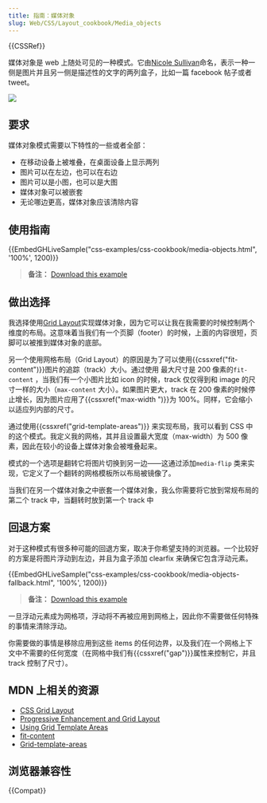 ```yaml
---
title: 指南：媒体对象
slug: Web/CSS/Layout_cookbook/Media_objects
---
```


{{CSSRef}}

媒体对象是 web 上随处可见的一种模式。它由[Nicole Sullivan](http://www.stubbornella.org/content/2010/06/25/the-media-object-saves-hundreds-of-lines-of-code/)命名，表示一种一侧是图片并且另一侧是描述性的文字的两列盒子，比如一篇 facebook 帖子或者 tweet。

![](media-object.png)

## 要求

媒体对象模式需要以下特性的一些或者全部：

- 在移动设备上被堆叠，在桌面设备上显示两列
- 图片可以在左边，也可以在右边
- 图片可以是小图，也可以是大图
- 媒体对象可以被嵌套
- 无论哪边更高，媒体对象应该清除内容

## 使用指南

{{EmbedGHLiveSample("css-examples/css-cookbook/media-objects.html", '100%', 1200)}}

> **备注：** [Download this example](https://github.com/mdn/css-examples/blob/master/css-cookbook/media-objects--download.html)

## 做出选择

我选择使用[Grid Layout](/zh-CN/docs/Web/CSS/CSS_grid_layout)实现媒体对象，因为它可以让我在我需要的时候控制两个维度的布局。这意味着当我们有一个页脚（footer）的时候，上面的内容很短，页脚可以被推到媒体对象的底部。

另一个使用网格布局（Grid Layout）的原因是为了可以使用{{cssxref("fit-content")}}图片的追踪（track）大小。通过使用 最大尺寸是 200 像素的`fit-content` ，当我们有一个小图片比如 icon 的时候，track 仅仅得到和 image 的尺寸一样的大小（`max-content` 大小）。如果图片更大，track 在 200 像素的时候停止增长，因为图片应用了{{cssxref("max-width ")}}为 100%。同样，它会缩小以适应列内部的尺寸。

通过使用{{cssxref("grid-template-areas")}} 来实现布局，我可以看到 CSS 中的这个模式。我定义我的网格，其并且设置最大宽度（max-width）为 500 像素，因此在较小的设备上媒体对象会被堆叠起来。

模式的一个选项是翻转它将图片切换到另一边——这通过添加`media-flip` 类来实现，它定义了一个翻转的网格模板所以布局被镜像了。

当我们在另一个媒体对象之中嵌套一个媒体对象，我么你需要将它放到常规布局的第二个 track 中，当翻转时放到第一个 track 中

## 回退方案

对于这种模式有很多种可能的回退方案，取决于你希望支持的浏览器。一个比较好的方案是将图片浮动到左边，并且为盒子添加 clearfix 来确保它包含浮动元素。

{{EmbedGHLiveSample("css-examples/css-cookbook/media-objects-fallback.html", '100%', 1200)}}

> **备注：** [Download this example](https://github.com/mdn/css-examples/blob/master/css-cookbook/media-objects-fallback--download.html)

一旦浮动元素成为网格项，浮动将不再被应用到网格上，因此你不需要做任何特殊的事情来清除浮动。

你需要做的事情是移除应用到这些 items 的任何边界，以及我们在一个网格上下文中不需要的任何宽度（在网格中我们有{{cssxref("gap")}}属性来控制它，并且 track 控制了尺寸）。

## MDN 上相关的资源

- [CSS Grid Layout](/zh-CN/docs/Web/CSS/CSS_grid_layout)
- [Progressive Enhancement and Grid Layout](/zh-CN/docs/Web/CSS/CSS_grid_layout/Grid_layout_and_progressive_enhancement)
- [Using Grid Template Areas](/zh-CN/docs/Web/CSS/CSS_grid_layout/Grid_template_areas)
- [fit-content](/zh-CN/docs/Web/CSS/fit-content)
- [Grid-template-areas](/zh-CN/docs/Web/CSS/CSS_grid_layout/Grid_template_areas)

## 浏览器兼容性

{{Compat}}
